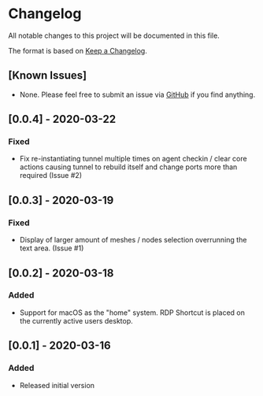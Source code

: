 # Changelog
All notable changes to this project will be documented in this file.

The format is based on [Keep a Changelog](https://keepachangelog.com/en/1.0.0/).

## [Known Issues]
- None. Please feel free to submit an issue via [GitHub](https://github.com/ryanblenis/MeshCentral-WorkFromHome) if you find anything.

## [0.0.4] - 2020-03-22
### Fixed
- Fix re-instantiating tunnel multiple times on agent checkin / clear core actions causing tunnel to rebuild itself and change ports more than required (Issue #2)

## [0.0.3] - 2020-03-19
### Fixed
- Display of larger amount of meshes / nodes selection overrunning the text area. (Issue #1)

## [0.0.2] - 2020-03-18
### Added
- Support for macOS as the "home" system. RDP Shortcut is placed on the currently active users desktop.

## [0.0.1] - 2020-03-16
### Added
- Released initial version
